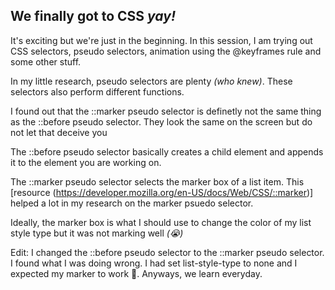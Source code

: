 ## We finally got to CSS *yay!*

It's exciting but we're just in the beginning. In this session, I am trying out CSS selectors, pseudo selectors, animation using the @keyframes rule and some other stuff.

In my little research, pseudo selectors are plenty *(who knew)*. These selectors also perform different functions.

I found out that the ::marker pseudo selector is definetly not the same thing as the ::before pseudo selector. They look the same on the screen but do not let that deceive you

The ::before pseudo selector basically creates a child element and appends it to the element you are working on.

The ::marker pseudo selector selects the marker box of a list item. This [resource (https://developer.mozilla.org/en-US/docs/Web/CSS/::marker)] helped a lot in my research on the marker psuedo selector. 

Ideally, the marker box is what I should use to change the color of my list style type but it was not marking well *(:sob:)*

Edit: I changed the ::before pseudo selector to the ::marker pseudo selector. I found what I was doing wrong. I had set list-style-type to none and I expected my marker to work :smiling_face_with_tear:. Anyways, we learn everyday.